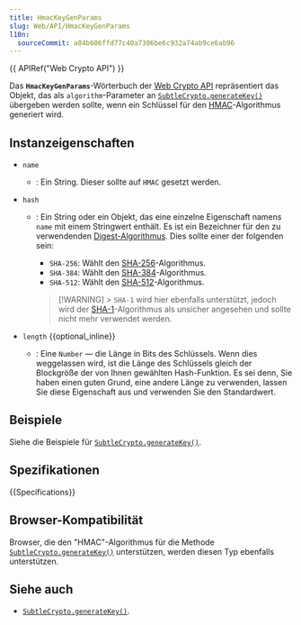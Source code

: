 ```yaml
---
title: HmacKeyGenParams
slug: Web/API/HmacKeyGenParams
l10n:
  sourceCommit: a84b606ffd77c40a7306be6c932a74ab9ce6ab96
---
```


{{ APIRef("Web Crypto API") }}

Das **`HmacKeyGenParams`**-Wörterbuch der [Web Crypto API](/de/docs/Web/API/Web_Crypto_API) repräsentiert das Objekt, das als `algorithm`-Parameter an [`SubtleCrypto.generateKey()`](/de/docs/Web/API/SubtleCrypto/generateKey) übergeben werden sollte, wenn ein Schlüssel für den [HMAC](/de/docs/Web/API/SubtleCrypto/sign#hmac)-Algorithmus generiert wird.

## Instanzeigenschaften

- `name`

  - : Ein String. Dieser sollte auf `HMAC` gesetzt werden.

- `hash`

  - : Ein String oder ein Objekt, das eine einzelne Eigenschaft namens `name` mit einem Stringwert enthält. Es ist ein Bezeichner für den zu verwendenden [Digest-Algorithmus](/de/docs/Web/API/SubtleCrypto/digest). Dies sollte einer der folgenden sein:

    - `SHA-256`: Wählt den [SHA-256](/de/docs/Web/API/SubtleCrypto/digest#supported_algorithms)-Algorithmus.
    - `SHA-384`: Wählt den [SHA-384](/de/docs/Web/API/SubtleCrypto/digest#supported_algorithms)-Algorithmus.
    - `SHA-512`: Wählt den [SHA-512](/de/docs/Web/API/SubtleCrypto/digest#supported_algorithms)-Algorithmus.

    > [!WARNING] > `SHA-1` wird hier ebenfalls unterstützt, jedoch wird der [SHA-1](/de/docs/Web/API/SubtleCrypto/digest#supported_algorithms)-Algorithmus als unsicher angesehen und sollte nicht mehr verwendet werden.

- `length` {{optional_inline}}
  - : Eine `Number` — die Länge in Bits des Schlüssels. Wenn dies weggelassen wird, ist die Länge des Schlüssels gleich der Blockgröße der von Ihnen gewählten Hash-Funktion. Es sei denn, Sie haben einen guten Grund, eine andere Länge zu verwenden, lassen Sie diese Eigenschaft aus und verwenden Sie den Standardwert.

## Beispiele

Siehe die Beispiele für [`SubtleCrypto.generateKey()`](/de/docs/Web/API/SubtleCrypto/generateKey).

## Spezifikationen

{{Specifications}}

## Browser-Kompatibilität

Browser, die den "HMAC"-Algorithmus für die Methode [`SubtleCrypto.generateKey()`](/de/docs/Web/API/SubtleCrypto/generateKey) unterstützen, werden diesen Typ ebenfalls unterstützen.

## Siehe auch

- [`SubtleCrypto.generateKey()`](/de/docs/Web/API/SubtleCrypto/generateKey).

